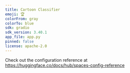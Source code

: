 ```yaml
---
title: Cartoon Classifier
emoji: 🏆
colorFrom: gray
colorTo: blue
sdk: gradio
sdk_version: 3.40.1
app_file: app.py
pinned: false
license: apache-2.0
---
```


Check out the configuration reference at https://huggingface.co/docs/hub/spaces-config-reference
